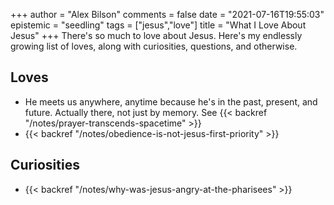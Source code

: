 +++
author = "Alex Bilson"
comments = false
date = "2021-07-16T19:55:03"
epistemic = "seedling"
tags = ["jesus","love"]
title = "What I Love About Jesus"
+++
There's so much to love about Jesus. Here's my endlessly growing list of loves, along with curiosities, questions, and otherwise.

## Loves

- He meets us anywhere, anytime because he's in the past, present, and future. Actually there, not just by memory. See {{< backref "/notes/prayer-transcends-spacetime" >}}
- {{< backref "/notes/obedience-is-not-jesus-first-priority" >}}

## Curiosities

- {{< backref "/notes/why-was-jesus-angry-at-the-pharisees" >}}
